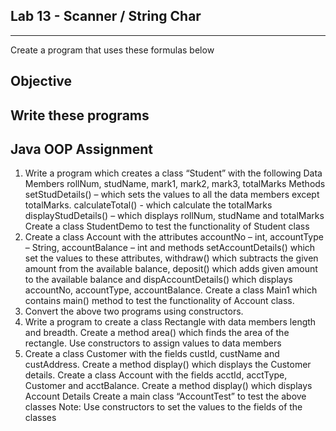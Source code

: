 ## Lab 13 - Scanner / String Char
___

Create a program that uses these formulas below

## Objective

Write these programs 
-------------------------------------------------------------------------------------

Java OOP Assignment
--------------------------
1. Write a program which creates a class “Student” with the following Data Members
rollNum, studName, mark1, mark2, mark3, totalMarks
Methods
setStudDetails() – which sets the values to all the data members except totalMarks.
calculateTotal() - which calculate the totalMarks
displayStudDetails() – which displays rollNum, studName and totalMarks
Create a class StudentDemo to test the functionality of Student class
2. Create a class Account with the attributes
accountNo – int,
 accountType – String,
accountBalance – int     and methods
 setAccountDetails() which set the values to these attributes,
 withdraw() which subtracts the given amount from the available balance,
deposit() which adds given amount to the available balance and
dispAccountDetails()
which displays accountNo, accountType, accountBalance.
 Create a class Main1 which
contains main() method to test the functionality of Account class.
3. Convert the above two programs using constructors.
4.  Write a program to create a class Rectangle with data members length and breadth.
Create a method area() which finds the area of the rectangle. Use constructors to assign
values to data members
5. Create a class Customer with the fields custId, custName and custAddress. Create a method display() which displays the Customer details.
Create a class Account with the fields acctId, acctType, Customer and acctBalance.
Create a method display() which displays Account Details
Create a main class “AccountTest” to test the above classes
Note: Use constructors to set the values to the fields of the classes